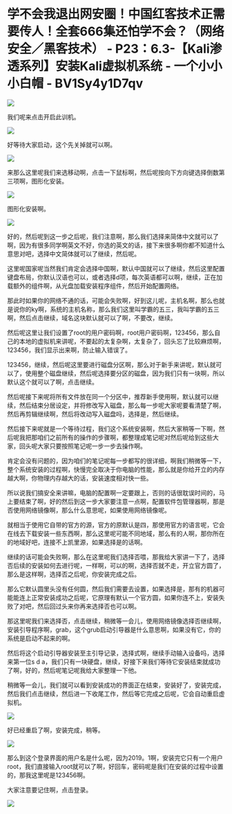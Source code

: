 # 学不会我退出网安圈！中国红客技术正需要传人！全套666集还怕学不会？（网络安全／黑客技术） - P23：6.3-【Kali渗透系列】安装Kali虚拟机系统 - 一个小小小白帽 - BV1Sy4y1D7qv

![](img/a40b302eaa35f29b23e0d2ecca182dca_0.png)

我们呢来点击开启此训机。

![](img/a40b302eaa35f29b23e0d2ecca182dca_2.png)

好等待大家启动，这个先关掉就可以啊。

![](img/a40b302eaa35f29b23e0d2ecca182dca_4.png)

来那么这里呢我们来选移动啊，点击一下鼠标啊，然后呢按向下方向键选择倒数第三项啊，图形化安装。

![](img/a40b302eaa35f29b23e0d2ecca182dca_6.png)

图形化安装啊。

![](img/a40b302eaa35f29b23e0d2ecca182dca_8.png)

好的，然后呢到这一步之后呢，我们注意啊，那么我们选择来简体中文就可以了啊，因为有很多同学啊英文不好，你选的英文的话，接下来很多啊你都不知道什么意思对吧，选择中文简体就可以了继续，然后呢。

这里呢国家呢当然我们肯定会选择中国啊，默认中国就可以了继续，然后这里配置键盘布局，你默认汉语也可以，或者选择d项，每次英语都可以啊，继续，正在加载额外的组件啊，从光盘加载安装程序组件，然后开始配置网络。

那此时如果你的网络不通的话，可能会失败啊，好到这儿呢，主机名啊，那么也就是说你的ky啊，系统的主机名称，那么我们这里叫学霸的五三，我叫学霸的五三啊，然后点击继续，域名这块默认就可以了啊，不要改，继续。

然后呢这里让我们设置了root的用户密码啊，root用户密码啊，123456，那么自己的本地的虚拟机来讲呢，不要起的太复杂啊，太复杂了，回头忘了比较麻烦啊，123456，我们显示出来啊，防止输入错误了。

123456，继续，然后呢这里要进行磁盘分区啊，那么对于新手来讲呢，默认就可以了，使用整个磁盘继续，然后呢选择要分区的磁盘，因为我们只有一块啊，所以默认这个就可以了啊，点击继续。

然后呢接下来呢将所有文件放在同一个分区中，推荐新手使用啊，默认就可以继续，然后结束分居设定，并将修改写入磁盘，那么每一步呢大家呢要看清楚了啊，然后再剪辑继续啊，然后将改动写入磁盘吗，选择是，然后继续。

然后接下来呢就是一个等待过程，我们这个系统安装啊，然后大家稍等一下啊，然后呢我把那咱们之前所有的操作的步骤啊，都整理成笔记呢对然后呢给到这些大家，回头呢大家只要按照笔记呢一步一步去操作啊。

肯定会没有问题的，因为咱们的笔记呢每一步都写的很详细，啊我们稍微等一下，整个系统安装的过程啊，快慢完全取决于你电脑的性能，那么就是你给开立的内存越大啊，你物理内存越大的话，安装速度相对快一些。

所以说我们搞安全来讲嘛，电脑的配置啊一定要跟上，否则的话很耽误时间的，马上要结束了啊，好的然后到这一步大家要注意一点啊，配置软件包管理器啊，那是否使用网络镜像啊，那么什么意思呢，如果使用网络镜像呢。

就相当于使用它自带的官方的源，官方的原默认是四，那使用官方的语言呢，它会在线去下载安装一些东西啊，那么这里呢可能不同地域，那么有的人啊，那你所在的地域好吧，连接不上凯里源，如果选择是的话啊。

继续的话可能会失败啊，那么在这里呢我们选择否喂，那我给大家讲一下了，选择否后续的安装如何去进行呢，一样啊，可以的啊，选择否就不走，开立官方圆了，那么是这样啊，选择否之后呢，你安装完成之后。

那么它默认圆里头没有任何圆，然后我们需要去设置，如果选择是，那有的机器可能能连上正常安装成功之后呢，它原理有默认一个官方圆，如果你连不上，安装失败了对吧，然后回过头来你再来选择否也可以啊。

那这里呢我们来选择否，点击继续，稍微等一会儿，使用网络镜像选择否继续啊，安装引导程序啊，grab，这个grub启动引导器是什么意思啊，如果没有它，你的系统是启动不起来的啊。

然后将这个启动引导器安装至主引导记录，选择式啊，继续手动输入设备吗，选择来第一位s d a，我们只有一块硬盘，继续，好接下来我们等待它安装结束就成功了啊，好的，然后呢笔记呢我给大家整理一下他。

稍微等一会儿，我们就可以看到安装成功的界面正在结束，安装好了，安装完成，然后我们点击继续，然后进一下收尾工作，然后等它完成之后呢，它会自动重启虚拟机。



![](img/a40b302eaa35f29b23e0d2ecca182dca_10.png)

好已经重启了啊，安装完成，稍等。

![](img/a40b302eaa35f29b23e0d2ecca182dca_12.png)

那么到这个登录界面的用户名是什么呢，因为2019。1啊，安装完它只有一个用户root，我们直接输入root就可以了啊，好回车，密码呢是我们在安装的过程中设置的，那我这里呢是123456啊。

大家注意要记住啊，点击登录。

![](img/a40b302eaa35f29b23e0d2ecca182dca_14.png)
